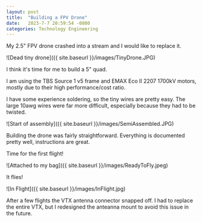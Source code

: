 ```yaml
---
layout: post
title:  "Building a FPV Drone"
date:   2023-7-7 20:59:54 -0800
categories: Technology Engineering
---
```


My 2.5" FPV drone crashed into a stream and I would like to replace it.

![Dead tiny drone]({{ site.baseurl }}/images/TinyDrone.JPG)

I think it's time for me to build a 5" quad.

I am using the TBS Source 1 v5 frame and EMAX Eco II 2207 1700kV motors,
mostly due to their high performance/cost ratio.

I have some experience soldering, so the tiny wires are pretty easy. The
large 10awg wires were far more difficult, especially because they had
to be twisted.

![Start of assembly]({{ site.baseurl }}/images/SemiAssembled.JPG)

Building the drone was fairly straightforward. Everything is documented
pretty well, instructions are great.

Time for the first flight!

![Attached to my bag]({{ site.baseurl }}/images/ReadyToFly.jpeg)

It flies! 

![In Flight]({{ site.baseurl }}/images/InFlight.jpg)

After a few flights the VTX antenna connector snapped off. I had to
replace the entire VTX, but I redesigned the anteanna mount to avoid
this issue in the future.
